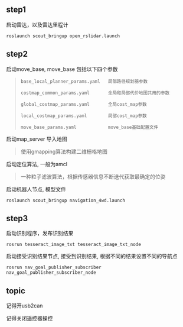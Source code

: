## step1
启动雷达，以及雷达里程计
```
roslaunch scout_bringup open_rslidar.launch
```
## step2
启动move_base, move_base 包括以下四个参数
>     base_local_planner_params.yaml   局部路径规划器参数
>
>     costmap_common_params.yaml       全局和局部代价地图共用的参数
>
>     global_costmap_params.yaml       全局cost_map参数
>
>     local_costmap_params.yaml        局部cost_map参数
>
>     move_base_params.yaml            move_base基础配置文件

启动map_server 导入地图
> 使用gmapping算法构建二维栅格地图

启动定位算法, 一般为amcl
> 一种粒子滤波算法，根据传感器信息不断迭代获取最确定的位姿 

启动机器人节点, 模型文件

```
roslaunch scout_bringup navigation_4wd.launch
```

## step3
启动识别程序，发布识别结果
```
rosrun tesseract_image_txt tesseract_image_txt_node
```
启动接受识别结果节点, 接受到识别结果, 根据不同的结果设置不同的导航点
```
rosrun nav_goal_publisher_subscriber nav_goal_publisher_subscriber_node
```

## topic
记得开usb2can

记得关闭遥控器操控